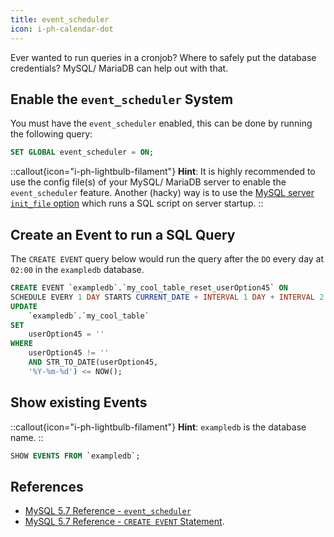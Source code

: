 ```yaml
---
title: event_scheduler
icon: i-ph-calendar-dot
---
```


Ever wanted to run queries in a cronjob? Where to safely put the database credentials? MySQL/ MariaDB can help out with that.

## Enable the `event_scheduler` System

You must have the `event_scheduler` enabled, this can be done by running the following query:

```sql
SET GLOBAL event_scheduler = ON;
```

::callout{icon="i-ph-lightbulb-filament"}
**Hint**: It is highly recommended to use the config file(s) of your MySQL/ MariaDB server to enable the `event_scheduler` feature.
Another (hacky) way is to use the [MySQL server `init_file` option](cheat-sheet#run-a-sql-script-on-init--startup) which runs a SQL script on server startup.
::

## Create an Event to run a SQL Query

The `CREATE EVENT` query below would run the query after the `DO` every day at `02:00` in the `exampledb` database.

```sql
CREATE EVENT `exampledb`.`my_cool_table_reset_userOption45` ON
SCHEDULE EVERY 1 DAY STARTS CURRENT_DATE + INTERVAL 1 DAY + INTERVAL 2 HOUR DO
UPDATE
    `exampledb`.`my_cool_table`
SET
    userOption45 = ''
WHERE
    userOption45 != ''
    AND STR_TO_DATE(userOption45,
    '%Y-%m-%d') <= NOW();
```

## Show existing Events

::callout{icon="i-ph-lightbulb-filament"}
**Hint**: `exampledb` is the database name.
::

```sql
SHOW EVENTS FROM `exampledb`;
```

## References

- [MySQL 5.7 Reference - `event_scheduler`](https://dev.mysql.com/doc/refman/5.7/en/event-scheduler.html)
- [MySQL 5.7 Reference - `CREATE EVENT` Statement](https://dev.mysql.com/doc/refman/5.7/en/create-event.html).
